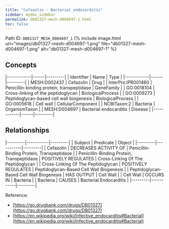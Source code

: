 ```yaml
---
title: "Cefazolin - Bacterial endocarditis"
sidebar: mydoc_sidebar
permalink: db01327-mesh-d004697-1.html
toc: false 
---
```



Path ID: `DB01327_MESH_D004697_1`
{% include image.html url="images/db01327-mesh-d004697-1.png" file="db01327-mesh-d004697-1.png" alt="db01327-mesh-d004697-1" %}

## Concepts

|------------|------|---------|
| Identifier | Name | Type    |
|------------|------|---------|
| MESH:D002437 | Cefazolin | Drug |
| InterPro:IPR001460 | Penicillin-binding protein, transpeptidase | GeneFamily |
| GO:0018104 | Cross-linking of the peptidoglycan | BiologicalProcess |
| GO:0009273 | Peptidoglycan-based cell wall biogenesis | BiologicalProcess |
| GO:0005618 | Cell wall | CellularComponent |
| NCBITaxon:2 | Bacteria | OrganismTaxon |
| MESH:D004697 | Bacterial endocarditis | Disease |
|------------|------|---------|

## Relationships

|---------|-----------|---------|
| Subject | Predicate | Object  |
|---------|-----------|---------|
| Cefazolin | DECREASES ACTIVITY OF | Penicillin-Binding Protein, Transpeptidase |
| Penicillin-Binding Protein, Transpeptidase | POSITIVELY REGULATES | Cross-Linking Of The Peptidoglycan |
| Cross-Linking Of The Peptidoglycan | POSITIVELY REGULATES | Peptidoglycan-Based Cell Wall Biogenesis |
| Peptidoglycan-Based Cell Wall Biogenesis | HAS OUTPUT | Cell Wall |
| Cell Wall | OCCURS IN | Bacteria |
| Bacteria | CAUSES | Bacterial Endocarditis |
|---------|-----------|---------|

Reference: 
  - [https://go.drugbank.com/drugs/DB01327](https://go.drugbank.com/drugs/DB01327)
  - [https://en.wikipedia.org/wiki/Infective_endocarditis#Bacterial](https://en.wikipedia.org/wiki/Infective_endocarditis#Bacterial)
